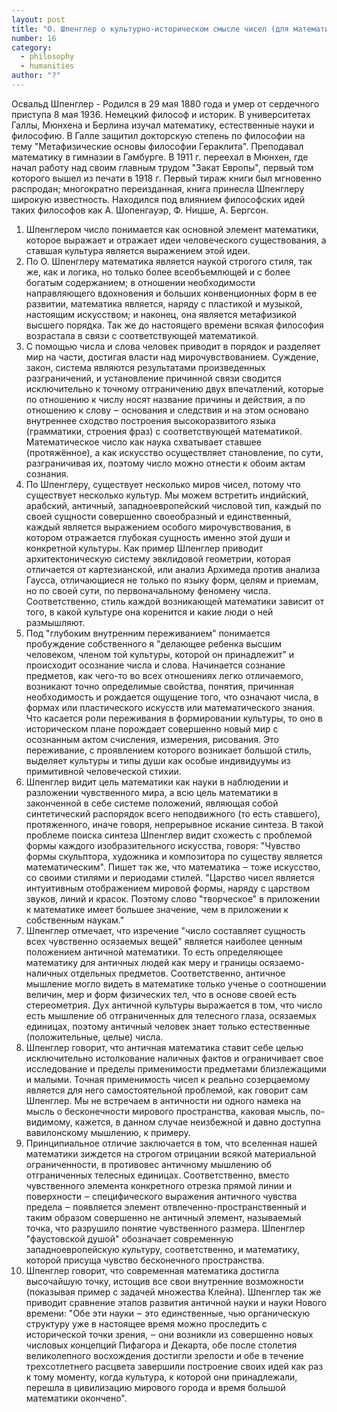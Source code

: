 ```yaml
---
layout: post
title: "О. Шпенглер о культурно-историческом смысле чисел (для математиков)"
number: 16
category:
  - philosophy
  - humanities
author: "?"
---
```


Освальд Шпенглер - Родился в 29 мая 1880 года и умер от сердечного приступа 8 мая 1936. Немецкий философ и историк. В университетах Галлы, Мюнхена и Берлина изучал математику, естественные науки и философию. В Галле защитил докторскую степень по философии на тему "Метафизические основы философии Гераклита". Преподавал математику в гимназии в Гамбурге. В 1911 г. переехал в Мюнхен, где начал работу над своим главным трудом "Закат Европы", первый том которого вышел из печати в 1918 г. Первый тираж книги был мгновенно распродан; многократно переизданная, книга принесла Шпенглеру широкую известность. Находился под влиянием философских идей таких философов как А. Шопенгауэр, Ф. Ницше, А. Бергсон.

1. Шпенглером число понимается как основной элемент математики, которое выражает и отражает идеи человеческого существования, а ставшая культура является выражением этой идеи. 
2. По О. Шпенглеру математика является наукой строгого стиля, так же, как и логика, но только более всеобъемлющей и с более богатым содержанием; в отношении необходимости направляющего вдохновения и больших конвенционных форм в ее развитии, математика является, наряду с пластикой и музыкой, настоящим искусством; и наконец, она является метафизикой высшего порядка. Так же до настоящего времени всякая философия возрастала в связи с соответствующей математикой.
3. С помощью числа и слова человек приводит в порядок и разделяет мир на части, достигая власти над мирочувствованием. Суждение, закон, система являются результатами произведенных разграничений, и установление причинной связи сводится исключительно к точному отграничению двух впечатлений, которые по отношению к числу носят название причины и действия, а по отношению к слову ‒ основания и следствия и на этом основано внутреннее сходство построения высокоразвитого языка (грамматики, строения фраз) с соответствующей математикой. Математическое число как наука схватывает ставшее (протяжённое), а как искусство осуществляет становление, по сути, разграничивая их, поэтому число можно отнести к обоим актам сознания. 
4. По Шпенглеру, существует несколько миров чисел, потому что существует несколько культур. Мы можем встретить индийский, арабский, античный, западноевропейский числовой тип, каждый по своей сущности совершенно своеобразный и единственный, каждый является выражением особого мирочувствования, в котором отражается глубокая сущность именно этой души и конкретной культуры. Как пример Шпенглер приводит архитектоническую систему эвклидовой геометрии, которая отличается от картезианской, или анализ Архимеда против анализа Гаусса, отличающиеся не только по языку форм, целям и приемам, но по своей сути, по первоначальному феномену числа. Соответственно, стиль каждой возникающей математики зависит от того, в какой культуре она коренится и какие люди о ней размышляют.
5. Под "глубоким внутренним переживанием" понимается пробуждение собственного я "делающее ребенка высшим человеком, членом той культуры, которой он принадлежит" и происходит осознание числа и слова. Начинается сознание предметов, как чего-то во всех отношениях легко отличаемого, возникают точно определимые свойства, понятия, причинная необходимость и рождается ощущение того, что означают числа, в формах или пластического искусств или математического знания. Что касается роли переживания в формировании культуры, то оно в историческом плане порождает совершенно новый мир с осознанным актом счисления, измерения, рисования. Это переживание, с проявлением которого возникает большой стиль, выделяет культуры и типы души как особые индивидуумы из примитивной человеческой стихии.
6. Шпенглер видит цель математики как науки в наблюдении и разложении чувственного мира, а всю цель математики в законченной в себе системе положений, являющая собой синтетический распорядок всего неподвижного (то есть ставшего), протяженного, иначе говоря, непрерывное искание синтеза. В такой проблеме поиска синтеза Шпенглер видит схожесть с проблемой формы каждого изобразительного искусства, говоря: "Чувство формы скульптора, художника и композитора по существу является математическим". Пишет так же, что математика ‒ тоже искусство, со своими стилями и периодами стилей. "Царство чисел является интуитивным отображением мировой формы, наряду с царством звуков, линий и красок. Поэтому слово "творческое" в приложении к математике имеет большее значение, чем в приложении к собственным наукам."
7. Шпенглер отмечает, что изречение "число составляет сущность всех чувственно осязаемых вещей" является наиболее ценным положением античной математики. То есть определяющее математику для античных людей как меру и границы осязаемо-наличных отдельных предметов. Соответственно, античное мышление могло видеть в математике только ученье о соотношении величин, мер и форм физических тел, что в основе своей есть стереометрия. Дух античной культуры выражается в том, что число есть мышление об отграниченных для телесного глаза, осязаемых единицах, поэтому античный человек знает только естественные (положительные, целые) числа.
8. Шпенглер говорит, что античная математика ставит себе целью исключительно истолкование наличных фактов и ограничивает свое исследование и пределы применимости предметами близлежащими и малыми. Точная применимость чисел к реально созерцаемому является для него самостоятельной проблемой, как говорит сам Шпенглер. Мы не встречаем в античности ни одного намека на мысль о бесконечности мирового пространства, каковая мысль, по-видимому, кажется, в данном случае неизбежной и давно доступна вавилонскому мышлению, к примеру. 
9. Принципиальное отличие заключается в том, что вселенная нашей математики зиждется на строгом отрицании всякой материальной ограниченности, в противовес античному мышлению об отграниченных телесных единицах. Соответственно, вместо чувственного элемента конкретного отрезка прямой линии и поверхности ‒ специфического выражения античного чувства предела ‒ появляется элемент отвлеченно-пространственный и таким образом совершенно не античный элемент, называемый точка, что разрушило понятие чувственного размера. Шпенглер "фаустовской душой" обозначает современную западноевропейскую культуру, соответственно, и математику, которой присуща чувство бесконечного пространства.
10. Шпенглер говорит, что современная математика достигла высочайшую точку, истощив все свои внутренние возможности (показывая пример с задачей множества Клейна). Шпенглер так же приводит сравнение этапов развития античной науки и науки Нового времени: "Обе эти науки ‒ это единственные, чью органическую структуру уже в настоящее время можно проследить с исторической точки зрения, ‒ они возникли из совершенно новых числовых концепций Пифагора и Декарта, обе после столетия великолепного восхождения достигли зрелости и обе в течение трехсотлетнего расцвета завершили построение своих идей как раз к тому моменту, когда культура, к которой они принадлежали, перешла в цивилизацию мирового города и время большой математики окончено".
